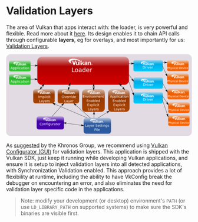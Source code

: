 # Validation Layers

The area of Vulkan that apps interact with: the loader, is very powerful and flexible. Read more about it [here](https://github.com/KhronosGroup/Vulkan-Loader/blob/main/docs/LoaderInterfaceArchitecture.md). Its design enables it to chain API calls through configurable **layers**, eg for overlays, and most importantly for us: [Validation Layers](https://github.com/KhronosGroup/Vulkan-ValidationLayers/blob/main/docs/README.md).

![Vulkan Loader](high_level_loader.png)

As [suggested](https://github.com/KhronosGroup/Vulkan-ValidationLayers/blob/main/docs/khronos_validation_layer.md#vkconfig) by the Khronos Group, we recommend using [Vulkan Configurator (GUI)](https://github.com/LunarG/VulkanTools/tree/main/vkconfig_gui) for validation layers. This application is shipped with the Vulkan SDK, just keep it running while developing Vulkan applications, and ensure it is setup to inject validation layers into all detected applications, with Synchronization Validation enabled. This approach provides a lot of flexibility at runtime, including the ability to have VkConfig break the debugger on encountering an error, and also eliminates the need for validation layer specific code in the applications.

> Note: modify your development (or desktop) environment's `PATH` (or use `LD_LIBRARY_PATH` on supported systems) to make sure the SDK's binaries are visible first.